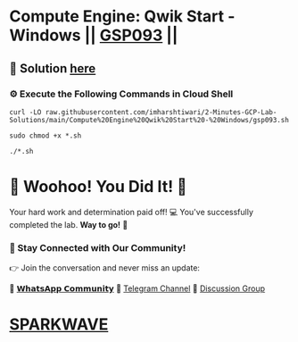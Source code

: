 # Compute Engine: Qwik Start - Windows || [GSP093](https://www.cloudskillsboost.google/focuses/560?parent=catalog) ||

## 🔑 Solution [here](https://youtu.be/INMNYHF9x4w)

### ⚙️ Execute the Following Commands in Cloud Shell

```
curl -LO raw.githubusercontent.com/imharshtiwari/2-Minutes-GCP-Lab-Solutions/main/Compute%20Engine%20Qwik%20Start%20-%20Windows/gsp093.sh

sudo chmod +x *.sh

./*.sh
```

# 🎉 Woohoo! You Did It! 🎉

Your hard work and determination paid off! 💻
You've successfully completed the lab. **Way to go!** 🚀

### 💬 Stay Connected with Our Community!

👉 Join the conversation and never miss an update:

💚 [𝗪𝗵𝗮𝘁𝘀𝗔𝗽𝗽 𝗖𝗼𝗺𝗺𝘂𝗻𝗶𝘁𝘆](https://chat.whatsapp.com/ECJ9h8GA3CA1ksaI9m5NrX)
📢 [Telegram Channel](https://t.me/sparkwave.01)
👥 [Discussion Group](https://t.me/sparkwave.01chats)

# [SPARKWAVE](https://www.youtube.com/@sparkwave.01)
